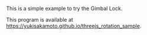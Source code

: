 
This is a simple example to try the Gimbal Lock.

This program is available at <https://yukisakamoto.github.io/threejs_rotation_sample>.


